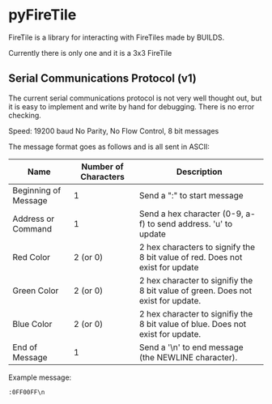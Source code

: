 # pyFireTile

FireTile is a library for interacting with FireTiles made by BUILDS.

Currently there is only one and it is a 3x3 FireTile

## Serial Communications Protocol (v1)

The current serial communications protocol is not very well thought out, but
it is easy to implement and write by hand for debugging. There is no
error checking.

Speed: 19200 baud
No Parity, No Flow Control, 8 bit messages

The message format goes as follows and is all sent in ASCII:

| Name                 | Number of Characters | Description
|----------------------|----------------------|---------------------
| Beginning of Message | 1                    | Send a ":" to start message
| Address or Command   | 1                    | Send a hex character (0-9, a-f) to send address. 'u' to update
| Red Color            | 2 (or 0)             | 2 hex characters to signify the 8 bit value of red. Does not exist for update
| Green Color          | 2 (or 0)             | 2 hex character to signifiy the 8 bit value of green. Does not exist for update.
| Blue  Color          | 2 (or 0)             | 2 hex character to signifiy the 8 bit value of blue. Does not exist for update.
| End of Message       | 1                    | Send a '\n' to end message (the NEWLINE character).

Example message:

```
:0FF00FF\n
```